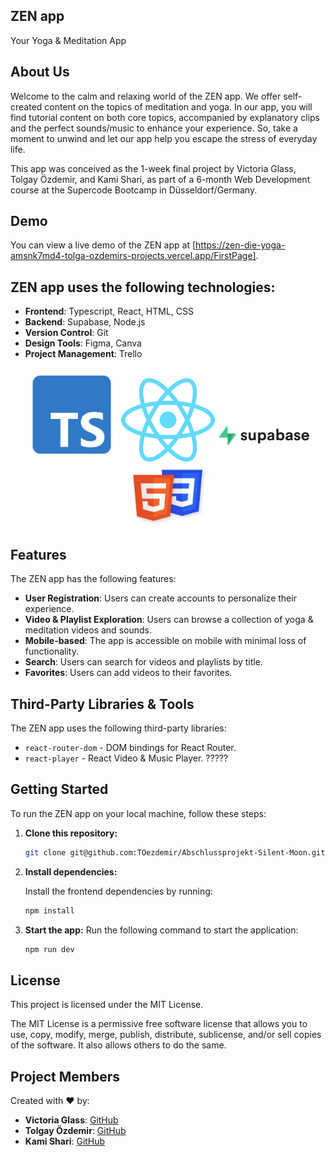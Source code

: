 ## ZEN app
 Your Yoga & Meditation App



## About Us

Welcome to the calm and relaxing world of the ZEN app. We offer self-created content on the topics of meditation and yoga. In our app, you will find tutorial content on both core topics, accompanied by explanatory clips and the perfect sounds/music to enhance your experience. So, take a moment to unwind and let our app help you escape the stress of everyday life.

This app was conceived as the 1-week final project by Victoria Glass, Tolgay Özdemir, and Kami Shari, as part of a 6-month Web Development course at the Supercode Bootcamp in Düsseldorf/Germany.



## Demo

You can view a live demo of the ZEN app at [https://zen-die-yoga-amsnk7md4-tolga-ozdemirs-projects.vercel.app/FirstPage].

## ZEN app uses the following technologies:

- **Frontend**: Typescript, React, HTML, CSS
- **Backend**: Supabase, Node.js 
- **Version Control**: Git
- **Design Tools**: Figma, Canva
- **Project Management**: Trello

<div style="text-align: center;">
    <img src="./public/tech_logos/typescript-logo.jpg" alt="Typescript Logo" width="150" />
    <img src="./public/tech_logos/react-logo.png" alt="React Logo" width="150" />
    <img src="./public/tech_logos/supabase-logo.png" alt="Supabase Logo" width="150" />
    <img src="./public/tech_logos/html-css-logo.png" alt="HTML & CSS Logo" width="150" />
</div>



## Features

The ZEN app has the following features:

- **User Registration**: Users can create accounts to personalize their experience.
- **Video & Playlist Exploration**: Users can browse a collection of yoga & meditation videos and sounds.
- **Mobile-based**: The app is accessible on mobile with minimal loss of functionality.
- **Search**: Users can search for videos and playlists by title.
- **Favorites**: Users can add videos to their favorites.



## Third-Party Libraries & Tools

The ZEN app uses the following third-party libraries:

- `react-router-dom` - DOM bindings for React Router.
- `react-player` - React Video & Music Player. ?????





## Getting Started

To run the ZEN app on your local machine, follow these steps:



1. **Clone this repository:**

   ```bash
   git clone git@github.com:TOezdemir/Abschlussprojekt-Silent-Moon.git
   ```



2. **Install dependencies:**

   Install the frontend dependencies by running:
   ```bash
   npm install
   ```



3. **Start the app:**
   Run the following command to start the application:
   ```bash
   npm run dev
   ```



## License

This project is licensed under the MIT License.

The MIT License is a permissive free software license that allows you to use, copy, modify, merge, publish, distribute, sublicense, and/or sell copies of the software. It also allows others to do the same.



## Project Members

Created with ♥ by:

- **Victoria Glass**: [GitHub](https://github.com/AliceReturns)
- **Tolgay Özdemir**: [GitHub](https://github.com/TOezdemir)
- **Kami Shari**: [GitHub](https://github.com/kami-shari)